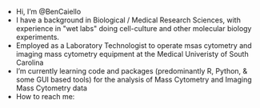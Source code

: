 - Hi, I’m @BenCaiello
- I have a background in Biological / Medical Research Sciences, with experience in "wet labs" doing cell-culture and other molecular biology experiments.
- Employed as a Laboratory Technologist to operate msas cytometry and imaging mass cytometry equipment at the Medical Univeristy of South Carolina
- I’m currently learning code and packages (predominantly R, Python, & some GUI based tools) for the analysis of Mass Cytometry and Imaging Mass Cytometry data
- How to reach me: 

<!---
BenCaiello/BenCaiello is a ✨ special ✨ repository because its `README.md` (this file) appears on your GitHub profile.
You can click the Preview link to take a look at your changes.
--->
